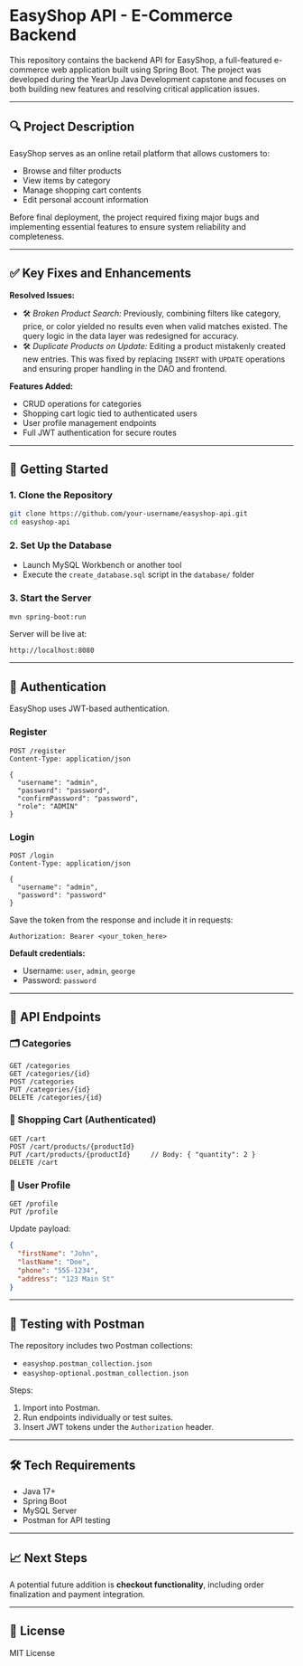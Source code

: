 # EasyShop API - E-Commerce Backend

This repository contains the backend API for EasyShop, a full-featured e-commerce web application built using Spring Boot. The project was developed during the YearUp Java Development capstone and focuses on both building new features and resolving critical application issues.

---

## 🔍 Project Description

EasyShop serves as an online retail platform that allows customers to:

- Browse and filter products
- View items by category
- Manage shopping cart contents
- Edit personal account information

Before final deployment, the project required fixing major bugs and implementing essential features to ensure system reliability and completeness.

---

## ✅ Key Fixes and Enhancements

**Resolved Issues:**

- 🛠️ *Broken Product Search:* Previously, combining filters like category, price, or color yielded no results even when valid matches existed. The query logic in the data layer was redesigned for accuracy.
- 🛠️ *Duplicate Products on Update:* Editing a product mistakenly created new entries. This was fixed by replacing `INSERT` with `UPDATE` operations and ensuring proper handling in the DAO and frontend.

**Features Added:**

- CRUD operations for categories
- Shopping cart logic tied to authenticated users
- User profile management endpoints
- Full JWT authentication for secure routes

---

## 🚀 Getting Started

### 1. Clone the Repository

```bash
git clone https://github.com/your-username/easyshop-api.git
cd easyshop-api
```

### 2. Set Up the Database

- Launch MySQL Workbench or another tool
- Execute the `create_database.sql` script in the `database/` folder

### 3. Start the Server

```bash
mvn spring-boot:run
```

Server will be live at:

```
http://localhost:8080
```

---

## 🔐 Authentication

EasyShop uses JWT-based authentication.

### Register

```http
POST /register
Content-Type: application/json

{
  "username": "admin",
  "password": "password",
  "confirmPassword": "password",
  "role": "ADMIN"
}
```

### Login

```http
POST /login
Content-Type: application/json

{
  "username": "admin",
  "password": "password"
}
```

Save the token from the response and include it in requests:

```
Authorization: Bearer <your_token_here>
```

**Default credentials:**

- Username: `user`, `admin`, `george`
- Password: `password`

---

## 📁 API Endpoints

### 🗂️ Categories

```http
GET /categories
GET /categories/{id}
POST /categories
PUT /categories/{id}
DELETE /categories/{id}
```

### 🛒 Shopping Cart (Authenticated)

```http
GET /cart
POST /cart/products/{productId}
PUT /cart/products/{productId}     // Body: { "quantity": 2 }
DELETE /cart
```

### 👤 User Profile

```http
GET /profile
PUT /profile
```

Update payload:
```json
{
  "firstName": "John",
  "lastName": "Doe",
  "phone": "555-1234",
  "address": "123 Main St"
}
```

---

## 🧪 Testing with Postman

The repository includes two Postman collections:

- `easyshop.postman_collection.json`
- `easyshop-optional.postman_collection.json`

Steps:

1. Import into Postman.
2. Run endpoints individually or test suites.
3. Insert JWT tokens under the `Authorization` header.

---

## 🛠️ Tech Requirements

- Java 17+
- Spring Boot
- MySQL Server
- Postman for API testing

---

## 📈 Next Steps

A potential future addition is **checkout functionality**, including order finalization and payment integration.

---

## 📄 License

MIT License
